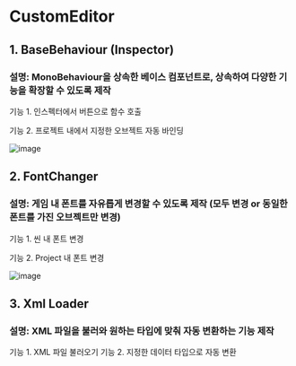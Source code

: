 # CustomEditor
 
## 1. BaseBehaviour (Inspector)
### 설명: MonoBehaviour을 상속한 베이스 컴포넌트로, 상속하여 다양한 기능을 확장할 수 있도록 제작
기능 1. 인스펙터에서 버튼으로 함수 호출

기능 2. 프로젝트 내에서 지정한 오브젝트 자동 바인딩

![image](https://github.com/user-attachments/assets/2fe11829-6a23-4b7f-92c9-b33d3e6cfa08)


## 2. FontChanger
### 설명: 게임 내 폰트를 자유롭게 변경할 수 있도록 제작 (모두 변경 or 동일한 폰트를 가진 오브젝트만 변경)
기능 1. 씬 내 폰트 변경 

기능 2. Project 내 폰트 변경 

![image](https://github.com/user-attachments/assets/ff7a1f3e-0e17-4625-866a-124ab40a0817)


## 3. Xml Loader
### 설명: XML 파일을 불러와 원하는 타입에 맞춰 자동 변환하는 기능 제작
기능 1. XML 파일 불러오기
기능 2. 지정한 데이터 타입으로 자동 변환
